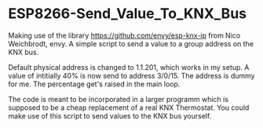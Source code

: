 # ESP8266-Send_Value_To_KNX_Bus

Making use of the library https://github.com/envy/esp-knx-ip from Nico Weichbrodt, envy. A simple script to send a value to a group address on the KNX bus.

Default physical address is changed to 1.1.201, which works in my setup.
A value of intitially 40% is now send to address 3/0/15. The address is dummy for me. The percentage get's raised in the main loop.

The code is meant to be incorporated in a larger programm which is supposed to be a cheap replacement of a real KNX Thermostat.
You could make use of this script to send values to the KNX bus yourself.
